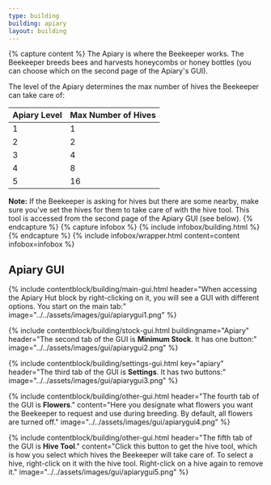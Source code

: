 ```yaml
---
type: building
building: apiary
layout: building
---
```

{% capture content %}
The Apiary is where the Beekeeper works. The Beekeeper breeds bees and harvests honeycombs or honey bottles (you can
choose which on the second page of the Apiary's GUI).

The level of the Apiary determines the max number of hives the Beekeeper can take care of:

| Apiary Level | Max Number of Hives |
|--------------|---------------------|
| 1            | 1                   |
| 2            | 2                   |
| 3            | 4                   |
| 4            | 8                   |
| 5            | 16                  |

**Note:** If the Beekeeper is asking for hives but there are some nearby, make sure you've set the hives for them to
take care of with the hive tool. This tool is accessed from the second page of the Apiary GUI (see below).
{% endcapture %}
{% capture infobox %}
{% include infobox/building.html %}
{% endcapture %}
{% include infobox/wrapper.html content=content infobox=infobox %}

## Apiary GUI

{% include contentblock/building/main-gui.html header="When accessing the Apiary Hut block by right-clicking on it, you will see a GUI with different options. You start on the main tab:" image="../../assets/images/gui/apiarygui1.png" %}

{% include contentblock/building/stock-gui.html buildingname="Apiary" header="The second tab of the GUI is <strong>Minimum Stock</strong>. It has one button:" image="../../assets/images/gui/apiarygui2.png" %}

{% include contentblock/building/settings-gui.html key="apiary" header="The third tab of the GUI is <strong>Settings</strong>. It has two buttons:" image="../../assets/images/gui/apiarygui3.png" %}

{% include contentblock/building/other-gui.html header="The fourth tab of the GUI is <strong>Flowers</strong>." content="Here you designate what flowers you want the Beekeeper to request and use during breeding. By default, all flowers are turned off." image="../../assets/images/gui/apiarygui4.png" %}

{% include contentblock/building/other-gui.html header="The fifth tab of the GUI is <strong>Hive Tool</strong>." content="Click this button to get the hive tool, which is how you select which hives the Beekeeper will take care of. To select a hive, right-click on it with the hive tool. Right-click on a hive again to remove it." image="../../assets/images/gui/apiarygui5.png" %}